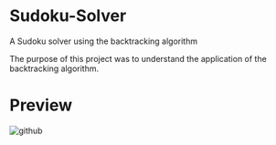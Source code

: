 # Sudoku-Solver
A Sudoku solver using the backtracking algorithm 

The purpose of this project was to understand the application of the backtracking algorithm.

# Preview

![github](https://media.giphy.com/media/eLXTejuuSoOUgcQMmT/giphy.gif)
